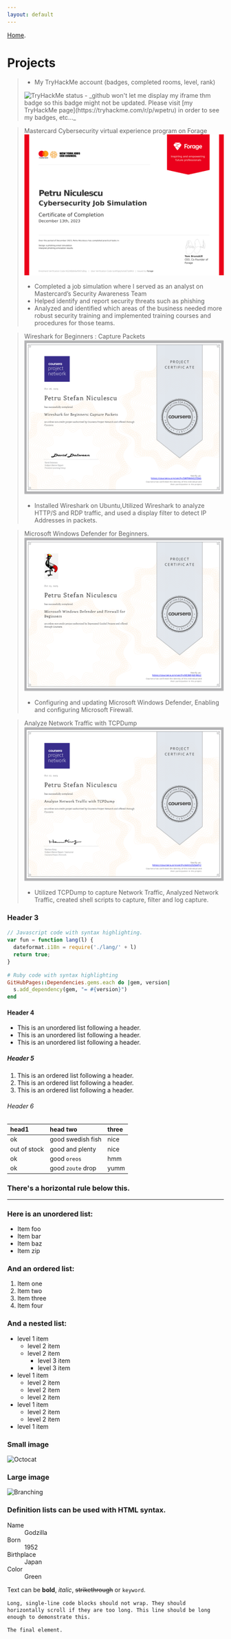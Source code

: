 ```yaml
---
layout: default
---
```


[Home](./index).



# Projects

> - My TryHackMe account (badges, completed rooms, level, rank)
> <img src="https://tryhackme-badges.s3.amazonaws.com/wpetru.png" alt="TryHackMe status" />
> - _github won't let me display my iframe thm badge so this badge might not be updated. Please visit [my TryHackMe page](https://tryhackme.com/r/p/wpetru) in order to see my badges, etc..._


> Mastercard Cybersecurity virtual experience program on Forage
> ![Mastercard_cert](vcKAB5yYAgvemepGQ_Mastercard_buW5gkjHuhoE7pWK4_1702477946596_completion_certificate.png)
> - Completed a job simulation where I served as an analyst on Mastercard’s Security Awareness Team 
> - Helped identify and report security threats such as phishing 
> - Analyzed and identified which areas of the business needed more robust security training and implemented training courses and procedures for those teams.

> Wireshark for Beginners : Capture Packets
> ![Wireshark_cert](Coursera5WPW4VE27Z6G.png)
> - Installed Wireshark on Ubuntu,Utilized Wireshark to analyze HTTP/S and RDP traffic, and used a display filter to detect IP Addresses in packets.

> Microsoft Windows Defender for Beginners.
> ![IBM_cert](CourseraKE36EJGEJMU2.png)
> - Configuring and updating Microsoft Windows Defender, Enabling and configuring Microsoft Firewall.

> Analyze Network Traffic with TCPDump
> ![TCPDump_cert](CourseraAAVU25Z6APJ2.png)
> - Utilized TCPDump to capture Network Traffic, Analyzed Network Traffic, created shell scripts to capture, filter and log capture. 

### Header 3

```js
// Javascript code with syntax highlighting.
var fun = function lang(l) {
  dateformat.i18n = require('./lang/' + l)
  return true;
}
```

```ruby
# Ruby code with syntax highlighting
GitHubPages::Dependencies.gems.each do |gem, version|
  s.add_dependency(gem, "= #{version}")
end
```

#### Header 4

*   This is an unordered list following a header.
*   This is an unordered list following a header.
*   This is an unordered list following a header.

##### Header 5

1.  This is an ordered list following a header.
2.  This is an ordered list following a header.
3.  This is an ordered list following a header.

###### Header 6

| head1        | head two          | three |
|:-------------|:------------------|:------|
| ok           | good swedish fish | nice  |
| out of stock | good and plenty   | nice  |
| ok           | good `oreos`      | hmm   |
| ok           | good `zoute` drop | yumm  |

### There's a horizontal rule below this.

* * *

### Here is an unordered list:

*   Item foo
*   Item bar
*   Item baz
*   Item zip

### And an ordered list:

1.  Item one
1.  Item two
1.  Item three
1.  Item four

### And a nested list:

- level 1 item
  - level 2 item
  - level 2 item
    - level 3 item
    - level 3 item
- level 1 item
  - level 2 item
  - level 2 item
  - level 2 item
- level 1 item
  - level 2 item
  - level 2 item
- level 1 item

### Small image

![Octocat](https://github.githubassets.com/images/icons/emoji/octocat.png)

### Large image

![Branching](https://guides.github.com/activities/hello-world/branching.png)


### Definition lists can be used with HTML syntax.

<dl>
<dt>Name</dt>
<dd>Godzilla</dd>
<dt>Born</dt>
<dd>1952</dd>
<dt>Birthplace</dt>
<dd>Japan</dd>
<dt>Color</dt>
<dd>Green</dd>
</dl>

Text can be **bold**, _italic_, ~~strikethrough~~ or `keyword`.

```
Long, single-line code blocks should not wrap. They should horizontally scroll if they are too long. This line should be long enough to demonstrate this.
```

```
The final element.
```
